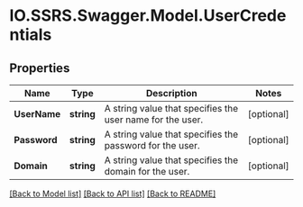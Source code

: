 # IO.SSRS.Swagger.Model.UserCredentials
## Properties

Name | Type | Description | Notes
------------ | ------------- | ------------- | -------------
**UserName** | **string** | A string value that specifies the user name for the user. | [optional] 
**Password** | **string** | A string value that specifies the password for the user. | [optional] 
**Domain** | **string** | A string value that specifies the domain for the user. | [optional] 

[[Back to Model list]](../README.md#documentation-for-models) [[Back to API list]](../README.md#documentation-for-api-endpoints) [[Back to README]](../README.md)


